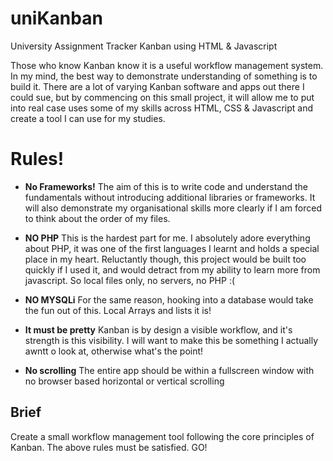# uniKanban
University Assignment Tracker Kanban using HTML &amp; Javascript

Those who know Kanban know it is a useful workflow management system. In my mind, the best way to demonstrate understanding of something is to build it. There are a lot of varying Kanban software and apps out there I could sue, but by commencing on this small project, it will allow me to put into real case uses some of my skills across HTML, CSS & Javascript and create a tool I can use for my studies. 

# Rules! #
* **No Frameworks!** The aim of this is to write code and understand the fundamentals without introducing additional libraries or frameworks. It will also demonstrate my organisational skills more clearly if I am forced to think about the order of my files.
* **NO PHP** This is the hardest part for me. I absolutely adore everything about PHP, it was one of the first languages I learnt and holds a special place in my heart. Reluctantly though, this project would be built too quickly if I used it, and would detract from my ability to learn more from javascript. So local files only, no servers, no PHP :(
* **NO MYSQLi** For the same reason, hooking into a database would take the fun out of this. Local Arrays and lists it is!

* **It must be pretty** Kanban is by design a visible workflow, and it's strength is this visibility. I will want to make this be something I actually awntt o look at, otherwise what's the point!

* **No scrolling** The entire app should be within a fullscreen window with no browser based horizontal or vertical scrolling

## Brief ##
Create a small workflow management tool following the core principles of Kanban. The above rules must be satisfied. GO!
